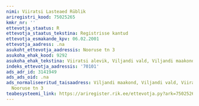 ```yaml
---
nimi: Viiratsi Lasteaed Rüblik
ariregistri_kood: 75025265
kmkr_nr: ''
ettevotja_staatus: R
ettevotja_staatus_tekstina: Registrisse kantud
ettevotja_esmakande_kpv: 06.02.2001
ettevotja_aadress: .na
asukoht_ettevotja_aadressis: Nooruse tn 3
asukoha_ehak_kood: 9292
asukoha_ehak_tekstina: Viiratsi alevik, Viljandi vald, Viljandi maakond
indeks_ettevotja_aadressis: '70101'
ads_adr_id: 3141949
ads_ads_oid: .na
ads_normaliseeritud_taisaadress: Viljandi maakond, Viljandi vald, Viiratsi alevik,
  Nooruse tn 3
teabesysteemi_link: https://ariregister.rik.ee/ettevotja.py?ark=75025265&ref=rekvisiidid
---
```

